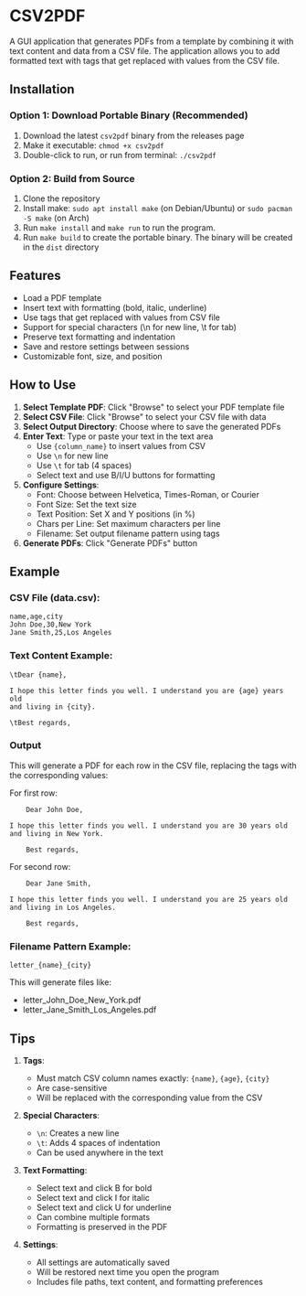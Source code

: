 # CSV2PDF

A GUI application that generates PDFs from a template by combining it with text content and data from a CSV file. The application allows you to add formatted text with tags that get replaced with values from the CSV file.

## Installation

### Option 1: Download Portable Binary (Recommended)
1. Download the latest `csv2pdf` binary from the releases page
2. Make it executable: `chmod +x csv2pdf`
3. Double-click to run, or run from terminal: `./csv2pdf`

### Option 2: Build from Source
1. Clone the repository
2. Install make: `sudo apt install make` (on Debian/Ubuntu) or `sudo pacman -S make` (on Arch)
3. Run `make install` and `make run` to run the program.
4. Run `make build` to create the portable binary. The binary will be created in the `dist` directory

## Features

- Load a PDF template
- Insert text with formatting (bold, italic, underline)
- Use tags that get replaced with values from CSV file
- Support for special characters (\n for new line, \t for tab)
- Preserve text formatting and indentation
- Save and restore settings between sessions
- Customizable font, size, and position

## How to Use

1. **Select Template PDF**: Click "Browse" to select your PDF template file
2. **Select CSV File**: Click "Browse" to select your CSV file with data
3. **Select Output Directory**: Choose where to save the generated PDFs
4. **Enter Text**: Type or paste your text in the text area
   - Use `{column_name}` to insert values from CSV
   - Use `\n` for new line
   - Use `\t` for tab (4 spaces)
   - Select text and use B/I/U buttons for formatting
5. **Configure Settings**:
   - Font: Choose between Helvetica, Times-Roman, or Courier
   - Font Size: Set the text size
   - Text Position: Set X and Y positions (in %)
   - Chars per Line: Set maximum characters per line
   - Filename: Set output filename pattern using tags
6. **Generate PDFs**: Click "Generate PDFs" button

## Example

### CSV File (data.csv):
```csv
name,age,city
John Doe,30,New York
Jane Smith,25,Los Angeles
```

### Text Content Example:
```
\tDear {name},

I hope this letter finds you well. I understand you are {age} years old
and living in {city}.

\tBest regards,
```

### Output
This will generate a PDF for each row in the CSV file, replacing the tags with the corresponding values:

For first row:
```
    Dear John Doe,

I hope this letter finds you well. I understand you are 30 years old
and living in New York.

    Best regards,
```

For second row:
```
    Dear Jane Smith,

I hope this letter finds you well. I understand you are 25 years old
and living in Los Angeles.

    Best regards,
```

### Filename Pattern Example:
```
letter_{name}_{city}
```
This will generate files like:
- letter_John_Doe_New_York.pdf
- letter_Jane_Smith_Los_Angeles.pdf

## Tips

1. **Tags**:
   - Must match CSV column names exactly: `{name}`, `{age}`, `{city}`
   - Are case-sensitive
   - Will be replaced with the corresponding value from the CSV

2. **Special Characters**:
   - `\n`: Creates a new line
   - `\t`: Adds 4 spaces of indentation
   - Can be used anywhere in the text

3. **Text Formatting**:
   - Select text and click B for bold
   - Select text and click I for italic
   - Select text and click U for underline
   - Can combine multiple formats
   - Formatting is preserved in the PDF

4. **Settings**:
   - All settings are automatically saved
   - Will be restored next time you open the program
   - Includes file paths, text content, and formatting preferences
